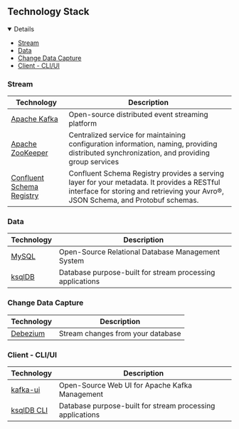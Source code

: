 ## Technology Stack

<details open="open">
	<ul>
		<li><a href="#stream">Stream</a></li>
		<li><a href="#data">Data</a></li>
		<li><a href="#change-data-capture">Change Data Capture</a></li>
		<li><a href="#client---cli-ui">Client - CLI/UI</a></li>
	</ul>
</details>

### Stream

|                 Technology                                         |                              Description                        |
|--------------------------------------------------------------------|-----------------------------------------------------------------|
|<a href="https://kafka.apache.org/">Apache Kafka</a>                |Open-source distributed event streaming platform                 |
|<a href="https://zookeeper.apache.org/">Apache ZooKeeper</a>        |Centralized service for maintaining configuration information, naming, providing distributed synchronization, and providing group services|
|<a href="https://github.com/confluentinc/schema-registry">Confluent Schema Registry</a>|Confluent Schema Registry provides a serving layer for your metadata. It provides a RESTful interface for storing and retrieving your Avro®, JSON Schema, and Protobuf schemas.|

### Data

|                 Technology                                  |                              Description                        |
|-------------------------------------------------------------|-----------------------------------------------------------------|
|<a href="https://www.mysql.com/">MySQL</a>                   |Open-Source Relational Database Management System                |
|<a href="https://ksqldb.io/">ksqlDB</a>                      |Database purpose-built for stream processing applications        |

### Change Data Capture

|                 Technology                                  |                              Description                        |
|-------------------------------------------------------------|-----------------------------------------------------------------|
|<a href="https://debezium.io/">Debezium</a>                  |Stream changes from your database                                |

### Client - CLI/UI

|                 Technology                                                                          |       Description                                       |
|-----------------------------------------------------------------------------------------------------|---------------------------------------------------------|
|<a href="https://github.com/provectus/kafka-ui">kafka-ui</a>                                         |Open-Source Web UI for Apache Kafka Management           |
|<a href="https://docs.ksqldb.io/en/latest/operate-and-deploy/installation/cli-config/">ksqlDB CLI</a>|Database purpose-built for stream processing applications|
